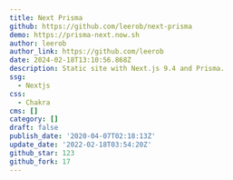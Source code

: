 ```yaml
---
title: Next Prisma
github: https://github.com/leerob/next-prisma
demo: https://prisma-next.now.sh
author: leerob
author_link: https://github.com/leerob
date: 2024-02-18T13:10:56.868Z
description: Static site with Next.js 9.4 and Prisma.
ssg:
  - Nextjs
css:
  - Chakra
cms: []
category: []
draft: false
publish_date: '2020-04-07T02:18:13Z'
update_date: '2022-02-18T03:54:20Z'
github_star: 123
github_fork: 17
---
```

